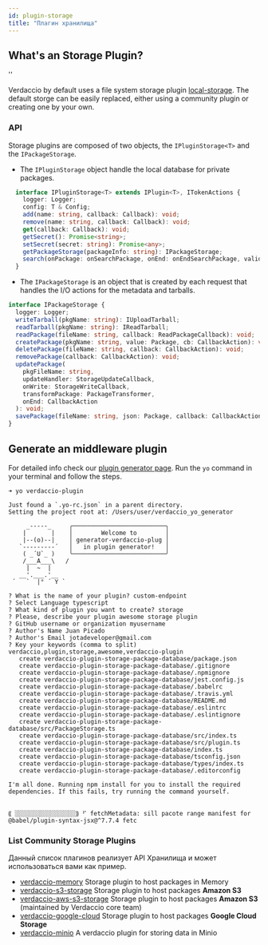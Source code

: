 ```yaml
---
id: plugin-storage
title: "Плагин хранилища"
---
```


## What's an Storage Plugin?

<div id="codefund">''</div>

Verdaccio by default uses a file system storage plugin [local-storage](https://github.com/verdaccio/local-storage). The default storge can be easily replaced, either using a community plugin or creating one by your own.

### API

Storage plugins are composed of two objects, the `IPluginStorage<T>` and the `IPackageStorage`.

* The `IPluginStorage` object handle the local database for private packages.

```typescript
  interface IPluginStorage<T> extends IPlugin<T>, ITokenActions {
    logger: Logger;
    config: T & Config;
    add(name: string, callback: Callback): void;
    remove(name: string, callback: Callback): void;
    get(callback: Callback): void;
    getSecret(): Promise<string>;
    setSecret(secret: string): Promise<any>;
    getPackageStorage(packageInfo: string): IPackageStorage;
    search(onPackage: onSearchPackage, onEnd: onEndSearchPackage, validateName: onValidatePackage): void;
  }
```
* The `IPackageStorage` is an object that is created by each request that handles the I/O actions for the metadata and tarballs.

```typescript
interface IPackageStorage {
  logger: Logger;
  writeTarball(pkgName: string): IUploadTarball;
  readTarball(pkgName: string): IReadTarball;
  readPackage(fileName: string, callback: ReadPackageCallback): void;
  createPackage(pkgName: string, value: Package, cb: CallbackAction): void;
  deletePackage(fileName: string, callback: CallbackAction): void;
  removePackage(callback: CallbackAction): void;
  updatePackage(
    pkgFileName: string,
    updateHandler: StorageUpdateCallback,
    onWrite: StorageWriteCallback,
    transformPackage: PackageTransformer,
    onEnd: CallbackAction
  ): void;
  savePackage(fileName: string, json: Package, callback: CallbackAction): void;
}
```

## Generate an middleware plugin

For detailed info check our [plugin generator page](plugin-generator). Run the `yo` command in your terminal and follow the steps.

```
➜ yo verdaccio-plugin

Just found a `.yo-rc.json` in a parent directory.
Setting the project root at: /Users/user/verdaccio_yo_generator

     _-----_     ╭──────────────────────────╮
    |       |    │        Welcome to        │
    |--(o)--|    │ generator-verdaccio-plug │
   `---------´   │   in plugin generator!   │
    ( _´U`_ )    ╰──────────────────────────╯
    /___A___\   /
     |  ~  |
   __'.___.'__
 ´   `  |° ´ Y `

? What is the name of your plugin? custom-endpoint
? Select Language typescript
? What kind of plugin you want to create? storage
? Please, describe your plugin awesome storage plugin
? GitHub username or organization myusername
? Author's Name Juan Picado
? Author's Email jotadeveloper@gmail.com
? Key your keywords (comma to split) verdaccio,plugin,storage,awesome,verdaccio-plugin
   create verdaccio-plugin-storage-package-database/package.json
   create verdaccio-plugin-storage-package-database/.gitignore
   create verdaccio-plugin-storage-package-database/.npmignore
   create verdaccio-plugin-storage-package-database/jest.config.js
   create verdaccio-plugin-storage-package-database/.babelrc
   create verdaccio-plugin-storage-package-database/.travis.yml
   create verdaccio-plugin-storage-package-database/README.md
   create verdaccio-plugin-storage-package-database/.eslintrc
   create verdaccio-plugin-storage-package-database/.eslintignore
   create verdaccio-plugin-storage-package-database/src/PackageStorage.ts
   create verdaccio-plugin-storage-package-database/src/index.ts
   create verdaccio-plugin-storage-package-database/src/plugin.ts
   create verdaccio-plugin-storage-package-database/index.ts
   create verdaccio-plugin-storage-package-database/tsconfig.json
   create verdaccio-plugin-storage-package-database/types/index.ts
   create verdaccio-plugin-storage-package-database/.editorconfig

I'm all done. Running npm install for you to install the required dependencies. If this fails, try running the command yourself.


⸨ ░░░░░░░░░░░░░░░░░⸩ ⠋ fetchMetadata: sill pacote range manifest for @babel/plugin-syntax-jsx@^7.7.4 fetc
```

### List Community Storage Plugins

Данный список плагинов реализует API Хранилища и может использоваться вами как пример.

* [verdaccio-memory](https://github.com/verdaccio/verdaccio-memory) Storage plugin to host packages in Memory
* [verdaccio-s3-storage](https://github.com/remitly/verdaccio-s3-storage) Storage plugin to host packages **Amazon S3**
* [verdaccio-aws-s3-storage](https://github.com/verdaccio/monorepo/tree/master/plugins/aws-s3-storage) Storage plugin to host packages **Amazon S3** (maintained by Verdaccio core team)
* [verdaccio-google-cloud](https://github.com/verdaccio/verdaccio-google-cloud) Storage plugin to host packages **Google Cloud Storage**
* [verdaccio-minio](https://github.com/barolab/verdaccio-minio) A verdaccio plugin for storing data in Minio
